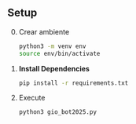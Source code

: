 ## Setup

0. Crear ambiente

    ```bash
    python3 -m venv env
    source env/bin/activate
    ```

1. **Install Dependencies**
   ```bash
   pip install -r requirements.txt
   ```


2. Execute
   ```bash
   python3 gio_bot2025.py
   ```